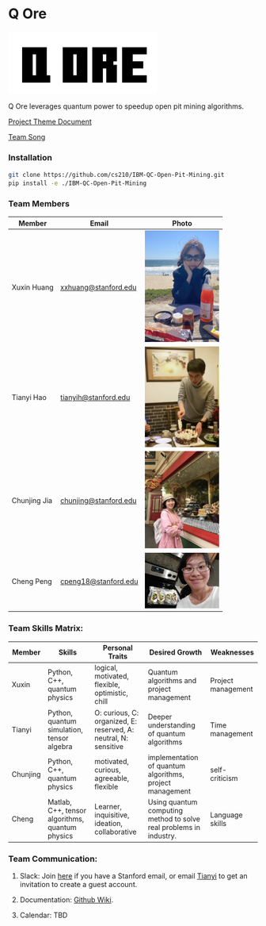# Q Ore

<img src="assets/logo.png" alt="Q Ore" width="300"/>

Q Ore leverages quantum power to speedup open pit mining algorithms.

[Project Theme Document](https://github.com/cs210/IBM-QC-Open-Pit-Mining/blob/main/assets/IBM-Quantum-OpenPitMining-v2.pdf)

[Team Song](https://youtu.be/Lyu7-Jcyl_8)

<!-- [Code Repository](https://github.com/cs210/IBM-Quantum-Mining-Coding-Repo) -->

### Installation
```bash
git clone https://github.com/cs210/IBM-QC-Open-Pit-Mining.git
pip install -e ./IBM-QC-Open-Pit-Mining
```


### Team Members
Member | Email | Photo
--- | --- | ---
Xuxin Huang | xxhuang@stanford.edu | <img src="assets/hxx.jpg" alt="Xuxin Huang" width="150"/>  
Tianyi Hao | tianyih@stanford.edu | <img src="assets/Tianyi_Hao.jpg" alt="Tianyi Hao" width="150"/> 
Chunjing Jia | chunjing@stanford.edu | <img src="assets/jiacj.png" alt="Chunjing Jia" width="150"/>
Cheng Peng | cpeng18@stanford.edu | <img src="assets/cpeng.jpg" alt="Cheng Peng" width="150"/>

### Team Skills Matrix:

Member | Skills | Personal Traits | Desired Growth | Weaknesses
--- | --- | --- | --- | ---
Xuxin | Python, C++, quantum physics | logical, motivated, flexible, optimistic, chill | Quantum algorithms and project management | Project management 
Tianyi | Python, quantum simulation, tensor algebra | O: curious, C: organized, E: reserved, A: neutral, N: sensitive | Deeper understanding of quantum algorithms | Time management 
Chunjing | Python, C++, quantum physics | motivated, curious, agreeable, flexible | implementation of quantum algorithms, project management | self-criticism
Cheng | Matlab, C++, tensor algorithms, quantum physics | Learner, inquisitive, ideation, collaborative | Using quantum computing method to solve real problems in industry. | Language skills

### Team Communication:
1. Slack: Join [here](stanford-pwzk.slack.com) if you have a Stanford email, or email [Tianyi](tianyih@stanford.edu) to get an invitation to create a guest account.

3. Documentation: [Github Wiki](https://github.com/cs210/IBM-QC-Open-Pit-Mining/wiki).

4. Calendar: TBD

